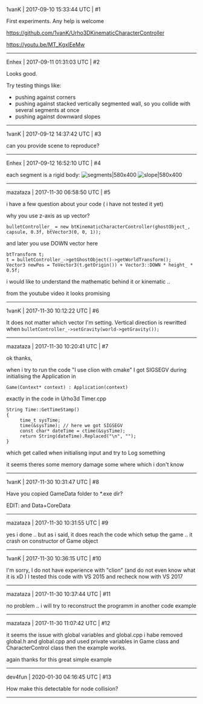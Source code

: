 1vanK | 2017-09-10 15:33:44 UTC | #1

First experiments. Any help is welcome

 https://github.com/1vanK/Urho3DKinematicCharacterController

https://youtu.be/MT_KgxlEeMw

-------------------------

Enhex | 2017-09-11 01:31:03 UTC | #2

Looks good.

Try testing things like:
- pushing against corners
- pushing against stacked vertically segmented wall, so you collide with several segments at once
- pushing against downward slopes

-------------------------

1vanK | 2017-09-12 14:37:42 UTC | #3

can you provide scene to reproduce?

-------------------------

Enhex | 2017-09-12 16:52:10 UTC | #4

each segment is a rigid body:
![segments|580x400](upload://ggMaJ9vYbNWl2Vcc7Jw3aIFnHYp.png)
![slope|580x400](upload://iUkwm1lwgUKuXoPiN7bimZLaoND.png)

-------------------------

mazataza | 2017-11-30 06:58:50 UTC | #5

i have a few question about your code ( i have not tested it yet)

why you use  z-axis as up vector?


    bulletController_ = new btKinematicCharacterController(ghostObject_, capsule, 0.3f, btVector3(0, 0, 1));


and later you use DOWN vector here

    btTransform t;
    t = bulletController_->getGhostObject()->getWorldTransform();
    Vector3 newPos = ToVector3(t.getOrigin()) + Vector3::DOWN * height_ * 0.5f;

i would like to understand the mathematic behind it or kinematic ..

from the youtube video it looks promising

-------------------------

1vanK | 2017-11-30 10:12:22 UTC | #6

It does not matter which vector I'm setting. Vertical direction is rewritted when ```bulletController_->setGravity(world->getGravity());```

-------------------------

mazataza | 2017-11-30 10:20:41 UTC | #7

ok thanks,

when i try to run the code "I use clion with cmake" I got SIGSEGV during initialising the Application in

    Game(Context* context) : Application(context)

exactly in the code in Urho3d Timer.cpp

    String Time::GetTimeStamp()
    {
         time_t sysTime;
         time(&sysTime); // here we got SIGSEGV
         const char* dateTime = ctime(&sysTime);
         return String(dateTime).Replaced("\n", "");
    }

which get called when initialisng input and try to Log something

it seems theres some memory damage some where which i don't know

-------------------------

1vanK | 2017-11-30 10:31:47 UTC | #8

Have you copied GameData folder to *.exe dir?

EDIT: and Data+CoreData

-------------------------

mazataza | 2017-11-30 10:31:55 UTC | #9

yes i done ..
but as i said, it does reach the code which setup the game .. it crash on constructor of Game object

-------------------------

1vanK | 2017-11-30 10:36:15 UTC | #10

I'm sorry, I do not have experience with "clion" (and do not even know what it is xD ) I tested this code with VS 2015 and recheck now with VS 2017

-------------------------

mazataza | 2017-11-30 10:37:44 UTC | #11

no problem .. i will try to reconstruct the programm in another code example

-------------------------

mazataza | 2017-11-30 11:07:42 UTC | #12

it seems the issue with global variables and global.cpp
i habe removed global.h and global.cpp and used private variables in Game class and CharacterControl class then the example works.

again thanks for this great simple example

-------------------------

dev4fun | 2020-01-30 04:16:45 UTC | #13

How make this detectable for node collision?

-------------------------

